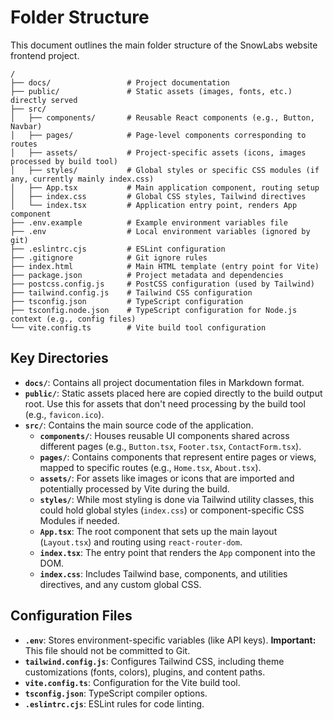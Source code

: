 # Folder Structure

This document outlines the main folder structure of the SnowLabs website frontend project.

```
/
├── docs/                 # Project documentation
├── public/               # Static assets (images, fonts, etc.) directly served
├── src/
│   ├── components/       # Reusable React components (e.g., Button, Navbar)
│   ├── pages/            # Page-level components corresponding to routes
│   ├── assets/           # Project-specific assets (icons, images processed by build tool)
│   ├── styles/           # Global styles or specific CSS modules (if any, currently mainly index.css)
│   ├── App.tsx           # Main application component, routing setup
│   ├── index.css         # Global CSS styles, Tailwind directives
│   └── index.tsx         # Application entry point, renders App component
├── .env.example          # Example environment variables file
├── .env                  # Local environment variables (ignored by git)
├── .eslintrc.cjs         # ESLint configuration
├── .gitignore            # Git ignore rules
├── index.html            # Main HTML template (entry point for Vite)
├── package.json          # Project metadata and dependencies
├── postcss.config.js     # PostCSS configuration (used by Tailwind)
├── tailwind.config.js    # Tailwind CSS configuration
├── tsconfig.json         # TypeScript configuration
├── tsconfig.node.json    # TypeScript configuration for Node.js context (e.g., config files)
└── vite.config.ts        # Vite build tool configuration
```

## Key Directories

-   **`docs/`**: Contains all project documentation files in Markdown format.
-   **`public/`**: Static assets placed here are copied directly to the build output root. Use this for assets that don't need processing by the build tool (e.g., `favicon.ico`).
-   **`src/`**: Contains the main source code of the application.
    -   **`components/`**: Houses reusable UI components shared across different pages (e.g., `Button.tsx`, `Footer.tsx`, `ContactForm.tsx`).
    -   **`pages/`**: Contains components that represent entire pages or views, mapped to specific routes (e.g., `Home.tsx`, `About.tsx`).
    -   **`assets/`**: For assets like images or icons that are imported and potentially processed by Vite during the build.
    -   **`styles/`**: While most styling is done via Tailwind utility classes, this could hold global styles (`index.css`) or component-specific CSS Modules if needed.
    -   **`App.tsx`**: The root component that sets up the main layout (`Layout.tsx`) and routing using `react-router-dom`.
    -   **`index.tsx`**: The entry point that renders the `App` component into the DOM.
    -   **`index.css`**: Includes Tailwind base, components, and utilities directives, and any custom global CSS.

## Configuration Files

-   **`.env`**: Stores environment-specific variables (like API keys). **Important:** This file should not be committed to Git.
-   **`tailwind.config.js`**: Configures Tailwind CSS, including theme customizations (fonts, colors), plugins, and content paths.
-   **`vite.config.ts`**: Configuration for the Vite build tool.
-   **`tsconfig.json`**: TypeScript compiler options.
-   **`.eslintrc.cjs`**: ESLint rules for code linting. 